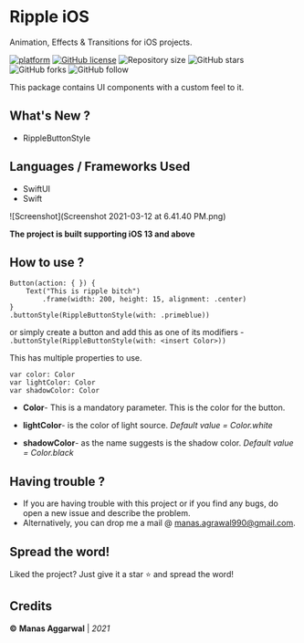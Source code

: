# Ripple iOS
Animation, Effects & Transitions for iOS projects.


[![platform](https://img.shields.io/badge/platform-iOS-orange)](https://www.android.com)
[![GitHub license](https://img.shields.io/badge/License-Apache2.0-blue.svg)](LICENSE)
![Repository size](https://img.shields.io/github/repo-size/Fury-2K/Ripple)
![GitHub stars](https://img.shields.io/github/stars/Fury-2K/Ripple?style=social)
![GitHub forks](https://img.shields.io/github/forks/Fury-2K/Ripple?style=social)
![GitHub follow](https://img.shields.io/github/followers/Fury-2K?style=social)

This package contains UI components with a custom feel to it.

## What's New ?
- RippleButtonStyle
 
## Languages / Frameworks Used
- SwiftUI
- Swift


![Screenshot](Screenshot 2021-03-12 at 6.41.40 PM.png)

**The project is built supporting iOS 13 and above**

## How to use ?
```
Button(action: { }) {
    Text("This is ripple bitch")
        .frame(width: 200, height: 15, alignment: .center)
}
.buttonStyle(RippleButtonStyle(with: .primeblue))
```
or simply create a button and add this as one of its modifiers - 
`.buttonStyle(RippleButtonStyle(with: <insert Color>))`

This has multiple properties to use.
```
var color: Color
var lightColor: Color
var shadowColor: Color
```
- **Color**- This is a mandatory parameter. This is the color for the button.

- **lightColor**- is the color of light source. *Default value = Color.white*

- **shadowColor**- as the name suggests is the shadow color. *Default value = Color.black*

## Having trouble ?
* If you are having trouble with this project or if you find any bugs, do open a new issue and describe the problem.
* Alternatively, you can drop me a mail @ manas.agrawal990@gmail.com.

## Spread the word!
Liked the project? Just give it a star ⭐️ and spread the word!

## Credits
**©** **Manas Aggarwal** | *2021*
